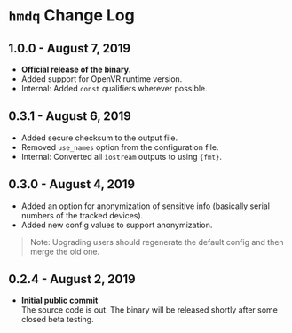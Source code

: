 # `hmdq` Change Log

## 1.0.0 - August 7, 2019
* **Official release of the binary.**
* Added support for OpenVR runtime version.
* Internal: Added `const` qualifiers wherever possible.

## 0.3.1 - August 6, 2019
* Added secure checksum to the output file.
* Removed `use_names` option from the configuration file.
* Internal: Converted all `iostream` outputs to using `{fmt}`.

## 0.3.0 - August 4, 2019
* Added an option for anonymization of sensitive info (basically serial numbers of the tracked devices).
* Added new config values to support anonymization.

>Note: Upgrading users should regenerate the default config and then merge the old one.

## 0.2.4 - August 2, 2019
* **Initial public commit**  
The source code is out. The binary will be released shortly after some closed beta testing.